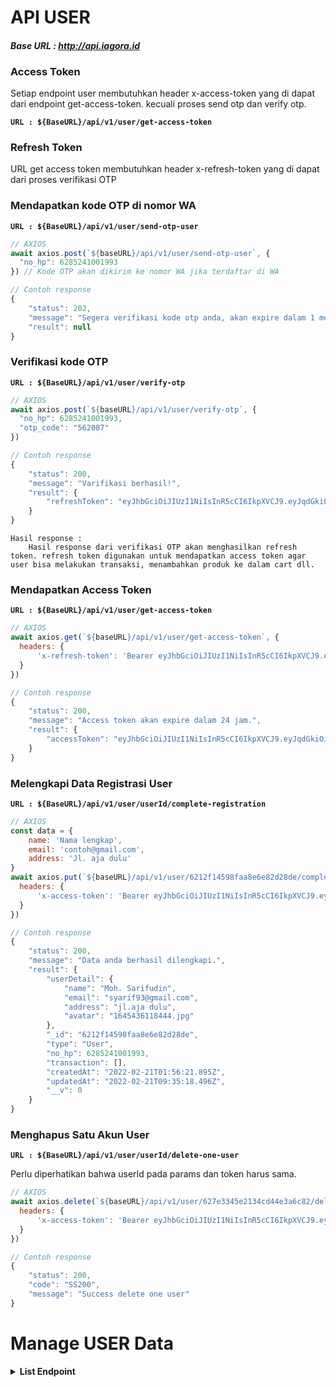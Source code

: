 # **API USER**

#### ***Base URL : http://api.iagora.id***

### Access Token

Setiap endpoint user membutuhkan header x-access-token yang di dapat dari endpoint get-access-token. kecuali proses send otp dan verify otp.

**`URL : ${BaseURL}/api/v1/user/get-access-token`**

### Refresh Token

URL get access token membutuhkan header x-refresh-token yang di dapat dari proses verifikasi OTP

### Mendapatkan kode OTP di nomor WA
**`URL : ${BaseURL}/api/v1/user/send-otp-user`**
```js
// AXIOS
await axios.post(`${baseURL}/api/v1/user/send-otp-user`, {
  "no_hp": 6285241001993
}) // Kode OTP akan dikirim ke nomor WA jika terdaftar di WA

// Contoh response
{
    "status": 202,
    "message": "Segera verifikasi kode otp anda, akan expire dalam 1 menit",
    "result": null
}
```

### Verifikasi kode OTP
**`URL : ${BaseURL}/api/v1/user/verify-otp`**
```js
// AXIOS
await axios.post(`${baseURL}/api/v1/user/verify-otp`, {
  "no_hp": 6285241001993,
  "otp_code": "562087"
})

// Contoh response
{
    "status": 200,
    "message": "Varifikasi berhasil!",
    "result": {
        "refreshToken": "eyJhbGciOiJIUzI1NiIsInR5cCI6IkpXVCJ9.eyJqdGkiOiI2MjBhNDZlNTg1MDVmNzU1M2U4NTZmNDAiLCJub19ocCI6IjYyODIxMTYxMDQwMTYiLCJpc3MiOiJodHRwOi8vaWFnb3JhLmlkIiwiYXVkIjoiaHR0cDovL2lhZ29yYS5pZCIsImlhdCI6MTY0NTQzNTM2MCwiZXhwIjoxNjQ4MDI3MzYwfQ.mF3TkBQzQL6fgWJXCmt3HMK86EMn4maeSgL_HpfWgKw"
    }
}
```

```text
Hasil response : 
    Hasil response dari verifikasi OTP akan menghasilkan refresh token. refresh token digunakan untuk mendapatkan access token agar user bisa melakukan transaksi, menambahkan produk ke dalam cart dll.
```

### Mendapatkan Access Token
**`URL : ${BaseURL}/api/v1/user/get-access-token`**
```js
// AXIOS
await axios.get(`${baseURL}/api/v1/user/get-access-token`, {
  headers: {
      'x-refresh-token': 'Bearer eyJhbGciOiJIUzI1NiIsInR5cCI6IkpXVCJ9.eyJqdGkiOiI2MjBhNDZlNTg1MDVmNzU1M2U4NTZmNDAiLCJub19ocCI6IjYyODIxMTYxMDQwMTYiLCJpc3MiOiJodHRwOi8vaWFnb3JhLmlkIiwiYXVkIjoiaHR0cDovL2lhZ29yYS5pZCIsImlhdCI6MTY0NTQzNTM2MCwiZXhwIjoxNjQ4MDI3MzYwfQ.mF3TkBQzQL6fgWJXCmt3HMK86EMn4maeSgL_HpfWgKw'
  }
})

// Contoh response
{
    "status": 200,
    "message": "Access token akan expire dalam 24 jam.",
    "result": {
        "accessToken": "eyJhbGciOiJIUzI1NiIsInR5cCI6IkpXVCJ9.eyJqdGkiOiI2MjEyZjE0NTk4ZmFhOGU2ZTgyZDI4ZGUiLCJub19ocCI6NjI4MjExNjEwNDAxNiwiaXNzIjoiaHR0cDovL2xvY2FsaG9zdCIsImF1ZCI6Imh0dHA6Ly9sb2NhbGhvc3QiLCJpYXQiOjE2NDU0MzU4NDgsImV4cCI6MTY0NTUyMjI0OH0.yMha3e80dQDPlvw_2Ou6hA3XyNAcBjlZzEF_meo42l8"
    }
}
```

### Melengkapi Data Registrasi User
**`URL : ${BaseURL}/api/v1/user/userId/complete-registration`**
```js
// AXIOS
const data = {
    name: 'Nama lengkap',
    email: 'contoh@gmail.com',
    address: 'Jl. aja dulu'
}
await axios.put(`${baseURL}/api/v1/user/6212f14598faa8e6e82d28de/complete-registration`, data, {
  headers: {
      'x-access-token': 'Bearer eyJhbGciOiJIUzI1NiIsInR5cCI6IkpXVCJ9.eyJqdGkiOiI2MjEyZjE0NTk4ZmFhOGU2ZTgyZDI4ZGUiLCJub19ocCI6NjI4MjExNjEwNDAxNiwiaXNzIjoiaHR0cDovL2xvY2FsaG9zdCIsImF1ZCI6Imh0dHA6Ly9sb2NhbGhvc3QiLCJpYXQiOjE2NDU0MzU4NDgsImV4cCI6MTY0NTUyMjI0OH0.yMha3e80dQDPlvw_2Ou6hA3XyNAcBjlZzEF_meo42l8'
  }
})

// Contoh response
{
    "status": 200,
    "message": "Data anda berhasil dilengkapi.",
    "result": {
        "userDetail": {
            "name": "Moh. Sarifudin",
            "email": "syarif93@gmail.com",
            "address": "jl.aja dulu",
            "avatar": "1645436118444.jpg"
        },
        "_id": "6212f14598faa8e6e82d28de",
        "type": "User",
        "no_hp": 6285241001993,
        "transaction": [],
        "createdAt": "2022-02-21T01:56:21.895Z",
        "updatedAt": "2022-02-21T09:35:18.496Z",
        "__v": 0
    }
}
```

### Menghapus Satu Akun User
**`URL : ${BaseURL}/api/v1/user/userId/delete-one-user`**

Perlu diperhatikan bahwa userId pada params dan token harus sama.

```js
// AXIOS
await axios.delete(`${baseURL}/api/v1/user/627e3345e2134cd44e3a6c82/delete-one-user`, {
  headers: {
      'x-access-token': 'Bearer eyJhbGciOiJIUzI1NiIsInR5cCI6IkpXVCJ9.eyJqdGkiOiI2MjdhNTRlN2I1MTBjMDExNmQ0YWJkN2MiLCJub19ocCI6NjI4MjEzMzU1NTExNSwidHlwZSI6InVzZXIiLCJpc3MiOiJodHRwOi8vYXBpLmlhZ29yYS5pZCIsImF1ZCI6Imh0dHA6Ly9hcGkuaWFnb3JhLmlkIiwiaWF0IjoxNjUyNDk0MjQ5LCJleHAiOjE2NTI1ODA2NDl9.9OE18Ok2rt-3-tEJrrdHW2alQy7sdmzJzkuML3_2IBQ'
  }
})

// Contoh response
{
    "status": 200,
    "code": "SS200",
    "message": "Success delete one user"
}

```

# Manage USER Data

**<details><summary>List Endpoint</summary>**
### **1. Get User Data**
Endpoint get user data membutuhkan header x-access-token yang di dapat dari endpoint get-access-token.

**`URL : ${BaseURL}/api/v1/user/get-data`**
```js
// AXIOS
await axios.get(`${baseURL}/api/v1/user/get-data`, {
  headers: {
      'x-access-token': 'Bearer eyJhbGciOiJIUzI1NiIsInR5cCI6IkpXVCJ9.eyJqdGkiOiI2MjEyZjE0NTk4ZmFhOGU2ZTgyZDI4ZGUiLCJub19ocCI6NjI4MjExNjEwNDAxNiwiaXNzIjoiaHR0cDovL2xvY2FsaG9zdCIsImF1ZCI6Imh0dHA6Ly9sb2NhbGhvc3QiLCJpYXQiOjE2NDU0MzU4NDgsImV4cCI6MTY0NTUyMjI0OH0.yMha3e80dQDPlvw_2Ou6hA3XyNAcBjlZzEF_meo42l8'
  }
})

// Contoh response
{
    "status": 200,
    "message": "Success!",
    "result": {
        "userDetail": {
            "name": "Syarif",
            "email": "test@test.com",
            "address": "jl."
        },
        "_id": "6218bb4d03faab15554bb78b",
        "type": "User",
        "no_hp": 6282116104016,
        "transaction": [],
        "createdAt": "2022-02-25T11:19:41.546Z",
        "updatedAt": "2022-02-25T11:20:15.707Z",
        "__v": 0
    }
}
```
### **2. Update User Data**
Endpoint update user data membutuhkan header x-access-token yang di dapat dari endpoint get-access-token.

**`URL : ${BaseURL}/api/v1/user/update-data`**
```js
// Body dari setiap endpoint bersifat opsional, bisa hanya satu data atau lebih
// Contohnya isi body hanya satu data :
const data = {
    name: "Moh. Sarifudin"
}
// Contoh dua data :
const data = {
    name: "Moh. Sarifudin",
    email: "test@test.com"
}
// Contoh upload avatar
const formData = new FormData()
formData.append('avatar', avatarImage)


// AXIOS
await axios.put(`${baseURL}/api/v1/user/update-data`, data | formData , {
  headers: {
      'x-access-token': 'Bearer eyJhbGciOiJIUzI1NiIsInR5cCI6IkpXVCJ9.eyJqdGkiOiI2MjEyZjE0NTk4ZmFhOGU2ZTgyZDI4ZGUiLCJub19ocCI6NjI4MjExNjEwNDAxNiwiaXNzIjoiaHR0cDovL2xvY2FsaG9zdCIsImF1ZCI6Imh0dHA6Ly9sb2NhbGhvc3QiLCJpYXQiOjE2NDU0MzU4NDgsImV4cCI6MTY0NTUyMjI0OH0.yMha3e80dQDPlvw_2Ou6hA3XyNAcBjlZzEF_meo42l8'
  }
})

// Contoh response
{
    "status": 200,
    "message": "Success!",
    "result": {
        "userDetail": {
            "name": "Moh. Sarifudin",
            "email": "syarif93@gmail.com",
            "address": "jl. aja dulu",
            "avatar": "1646098312627.jpg"
        },
        "_id": "6218bb4d03faab15554bb78b",
        "type": "User",
        "no_hp": 6282116104016,
        "transaction": [],
        "createdAt": "2022-02-25T11:19:41.546Z",
        "updatedAt": "2022-03-01T01:31:52.669Z",
        "__v": 0
    }
}
```

### **3. Add User Address**
Endpoint add user address membutuhkan header x-access-token yang di dapat dari endpoint get-access-token.

**`URL : ${BaseURL}/api/v1/user/add-address`**
```js

// Contoh data :
const data = {
    "recipientName": "Odie",
    "addressName": "Rumah Odie",
    "fullAddress": "Jalan Utama, nomor 23",
    "addressDetails": "Pagar hitam",
    "phoneNumber": "6282133555115",
    "latitude": 53.46,
    "longitude": -2.29
}

// AXIOS
await axios.put(`${baseURL}/api/v1/user/add-address`, data | formData , {
  headers: {
      'x-access-token': 'Bearer eyJhbGciOiJIUzI1NiIsInR5cCI6IkpXVCJ9.eyJqdGkiOiI2MjEyZjE0NTk4ZmFhOGU2ZTgyZDI4ZGUiLCJub19ocCI6NjI4MjExNjEwNDAxNiwiaXNzIjoiaHR0cDovL2xvY2FsaG9zdCIsImF1ZCI6Imh0dHA6Ly9sb2NhbGhvc3QiLCJpYXQiOjE2NDU0MzU4NDgsImV4cCI6MTY0NTUyMjI0OH0.yMha3e80dQDPlvw_2Ou6hA3XyNAcBjlZzEF_meo42l8'
  }
})

// Contoh response
{
    "status": 200,
    "message": "Success!",
    "result": {
        "userDetail": {
            "checkoutAddress": null,
            "name": "Harry Magguire2",
            "email": "harry2@emyu.com",
            "address": "City of Manchester",
            "avatar": "http://api.iagora.id/image/user/default.png",
            "addressHistories": [
                {
                    "recipientName": "Steven",
                    "addressName": "Rumah Steven",
                    "fullAddress": "Jalan Steven, nomor 23",
                    "addressDetails": "Pagar hitam",
                    "phoneNumber": "6282132351252332",
                    "latitude": 73.46,
                    "longitude": 202.29,
                    "_id": "627f1f76ac21db2373cb8fc0"
                },
                {
                    "recipientName": "Odie",
                    "addressName": "Rumah Odie",
                    "fullAddress": "Jalan Utama, nomor 23",
                    "addressDetails": "Pagar hitam",
                    "phoneNumber": "6282133555115",
                    "latitude": 53.46,
                    "longitude": -2.29,
                    "_id": "627f236da4a7ecb8e7bad418"
                }
            ]
        },
        "_id": "627a54e7b510c0116d4abd7c",
        "type": "User",
        "no_hp": 6282133555115,
        "createdAt": "2022-05-10T12:04:55.593Z",
        "updatedAt": "2022-05-14T03:35:09.360Z",
        "__v": 3,
        "cart": "627e1644b510c0116d4ac167"
    }
}
```
  
Perlu di Note bahwa alamat masuk ke key addressHistories dan mendapatkan objectId per alamat.
  
### **4. Delete User Address**
Endpoint Delete user address membutuhkan header x-access-token yang di dapat dari endpoint get-access-token.

**`URL : ${BaseURL}/api/v1/user/delete-address`**
```js
// Menggunakan ObjectId untuk alamat yang akan dihapus sebagai acuan
// Contoh data :
const data = {
    "addressId": "627f1f76ac21db2373cb8fc0"
}

// AXIOS
await axios.delete(`${baseURL}/api/v1/user/add-address`, data | formData , {
  headers: {
      'x-access-token': 'Bearer eyJhbGciOiJIUzI1NiIsInR5cCI6IkpXVCJ9.eyJqdGkiOiI2MjEyZjE0NTk4ZmFhOGU2ZTgyZDI4ZGUiLCJub19ocCI6NjI4MjExNjEwNDAxNiwiaXNzIjoiaHR0cDovL2xvY2FsaG9zdCIsImF1ZCI6Imh0dHA6Ly9sb2NhbGhvc3QiLCJpYXQiOjE2NDU0MzU4NDgsImV4cCI6MTY0NTUyMjI0OH0.yMha3e80dQDPlvw_2Ou6hA3XyNAcBjlZzEF_meo42l8'
  }
})

// Contoh response
{
    "status": 200,
    "message": "Success!",
    "result": {
        "userDetail": {
            "checkoutAddress": null,
            "name": "Harry Magguire2",
            "email": "harry2@emyu.com",
            "address": "City of Manchester",
            "avatar": "http://api.iagora.id/image/user/default.png",
            "addressHistories": [
                {
                    "recipientName": "Odie",
                    "addressName": "Rumah Odie",
                    "fullAddress": "Jalan Utama, nomor 23",
                    "addressDetails": "Pagar hitam",
                    "phoneNumber": "6282133555115",
                    "latitude": 53.46,
                    "longitude": -2.29,
                    "_id": "627f236da4a7ecb8e7bad418"
                }
            ]
        },
        "_id": "627a54e7b510c0116d4abd7c",
        "type": "User",
        "no_hp": 6282133555115,
        "createdAt": "2022-05-10T12:04:55.593Z",
        "updatedAt": "2022-05-14T03:35:45.110Z",
        "__v": 3,
        "cart": "627e1644b510c0116d4ac167"
    }
}
```
  
Perlu di Note bahwa salah satu addressHistories terhapus.
  
### **5. Set Checkout Address**
Endpoint Set Checkout Address membutuhkan header x-access-token yang di dapat dari endpoint get-access-token.

**`URL : ${BaseURL}/api/v1/user/delete-address`**
```js
// Menggunakan ObjectId salah satu alamat sebagai acuan
// Contoh data :
const data = {
    "addressId": "627f236da4a7ecb8e7bad418"
}

// AXIOS
await axios.put(`${baseURL}/api/v1/user/add-address`, data | formData , {
  headers: {
      'x-access-token': 'Bearer eyJhbGciOiJIUzI1NiIsInR5cCI6IkpXVCJ9.eyJqdGkiOiI2MjEyZjE0NTk4ZmFhOGU2ZTgyZDI4ZGUiLCJub19ocCI6NjI4MjExNjEwNDAxNiwiaXNzIjoiaHR0cDovL2xvY2FsaG9zdCIsImF1ZCI6Imh0dHA6Ly9sb2NhbGhvc3QiLCJpYXQiOjE2NDU0MzU4NDgsImV4cCI6MTY0NTUyMjI0OH0.yMha3e80dQDPlvw_2Ou6hA3XyNAcBjlZzEF_meo42l8'
  }
})

// Contoh response
{
    "status": 200,
    "message": "Success!",
    "result": {
        "userDetail": {
            "checkoutAddress": {
                "recipientName": "Odie",
                "addressName": "Rumah Odie",
                "fullAddress": "Jalan Utama, nomor 23",
                "addressDetails": "Pagar hitam",
                "phoneNumber": "6282133555115",
                "latitude": 53.46,
                "longitude": -2.29
            },
            "name": "Harry Magguire2",
            "email": "harry2@emyu.com",
            "address": "City of Manchester",
            "avatar": "http://api.iagora.id/image/user/default.png",
            "addressHistories": [
                {
                    "recipientName": "Odie",
                    "addressName": "Rumah Odie",
                    "fullAddress": "Jalan Utama, nomor 23",
                    "addressDetails": "Pagar hitam",
                    "phoneNumber": "6282133555115",
                    "latitude": 53.46,
                    "longitude": -2.29,
                    "_id": "627f236da4a7ecb8e7bad418"
                }
            ]
        },
        "_id": "627a54e7b510c0116d4abd7c",
        "type": "User",
        "no_hp": 6282133555115,
        "createdAt": "2022-05-10T12:04:55.593Z",
        "updatedAt": "2022-05-14T03:36:16.297Z",
        "__v": 3,
        "cart": "627e1644b510c0116d4ac167"
    }
}
```
  
Perlu di Note key checkoutAddress telah terisi.

</details>

